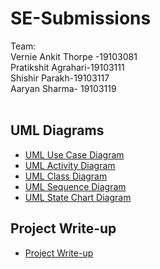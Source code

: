 # SE-Submissions

Team: </br>
Vernie Ankit Thorpe -19103081<br>
Pratikshit Agrahari-19103111<br>
Shishir Parakh-19103117<br>
Aaryan Sharma- 19103119<br><br>

## UML Diagrams
- [UML Use Case Diagram](https://github.com/Advika-Minor-Project/SE-Submissions/blob/main/Updated%20Advika%20UML_USE_CASE_DIAGRAM.pdf)
- [UML Activity Diagram](https://github.com/Advika-Minor-Project/SE-Submissions/blob/main/Updated%20Advika%20Activity%20Diagram.pdf)
- [UML Class Diagram](https://github.com/Advika-Minor-Project/SE-Submissions/blob/main/Advika%20Class%20Diagram.pdf)
- [UML Sequence Diagram](https://github.com/Advika-Minor-Project/SE-Submissions/blob/main/Advika%20Sequence%20Diagram.pdf)
- [UML State Chart Diagram](https://github.com/Advika-Minor-Project/SE-Submissions/blob/main/Advika_UML_State%20Chart%20Diagram.pdf)

## Project Write-up
- [Project Write-up](https://github.com/Advika-Minor-Project/SE-Submissions/blob/main/Updated%20ADVIKA-%20A%20MENTAL%20HEALTH%20WEBSITE.pdf)
